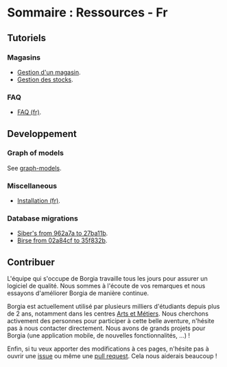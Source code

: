 # Sommaire : Ressources - Fr
## Tutoriels

### Magasins

* [Gestion d'un magasin](tutorials/shops.md).
* [Gestion des stocks](tutorials/stocks.md).

### FAQ

* [FAQ (fr)](FAQ.md).


## Developpement

### Graph of models

See [graph-models](graph-models/README.md).

### Miscellaneous

* [Installation (fr)](tutorials/installation.md).

### Database migrations

* [Siber's from 962a7a to 27ba11b](migrations/Sibers/From%209628a7a%20to%2027ba11b/how_to.md).
* [Birse from 02a84cf to 35f832b](migrations/Birse/From%2002a84cf%20to%2035f832b/how_to.md).


## Contribuer

L'équipe qui s'occupe de Borgia travaille tous les jours pour assurer un logiciel de qualité. Nous sommes à l'écoute de vos remarques et nous essayons d'améliorer Borgia de manière continue.

Borgia est actuellement utilisé par plusieurs milliers d'étudiants depuis plus de 2 ans, notamment dans les centres [Arts et Métiers](https://artsetmetiers.fr/). Nous cherchons activement des personnes pour participer à cette belle aventure, n'hésite pas à nous contacter directement. Nous avons de grands projets pour Borgia (une application mobile, de nouvelles fonctionnalités, ...) !

Enfin, si tu veux apporter des modifications à ces pages, n'hésite pas à ouvrir une [issue](https://github.com/borgia-app/Borgia-docs/issues) ou même une [pull request](https://github.com/borgia-app/Borgia-docs/pulls). Cela nous aiderais beaucoup !
